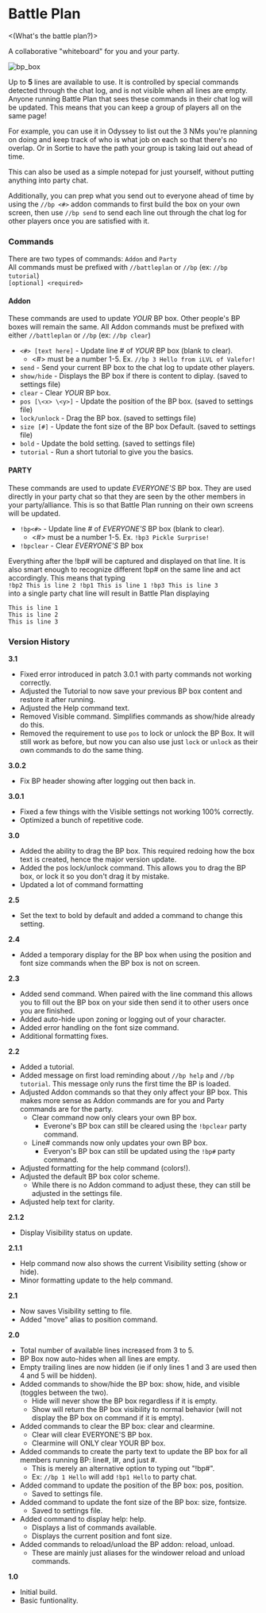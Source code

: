 # Battle Plan
<(What's the battle plan?)>

A collaborative "whiteboard" for you and your party.

![bp_box](https://github.com/iLVL-Key/FFXI/assets/101156258/7d7a5a02-d4c6-4a7f-94c8-5d429641961b)

Up to **5** lines are available to use. It is controlled by special commands detected through the chat log, and is not visible when all lines are empty. Anyone running Battle Plan that sees these commands in their chat log will be updated. This means that you can keep a group of players all on the same page!  

For example, you can use it in Odyssey to list out the 3 NMs you're planning on doing and keep track of who is what job on each so that there's no overlap. Or in Sortie to have the path your group is taking laid out ahead of time.

This can also be used as a simple notepad for just yourself, without putting anything into party chat.

Additionally, you can prep what you send out to everyone ahead of time by using the `//bp <#>` addon commands to first build the box on your own screen, then use `//bp send` to send each line out through the chat log for other players once you are satisfied with it.

### Commands
There are two types of commands: `Addon` and `Party`  
All commands must be prefixed with `//battleplan` or `//bp` (ex: `//bp tutorial`)  
`[optional] <required>`

#### Addon
These commands are used to update *YOUR* BP box. Other people's BP boxes will remain the same. All Addon commands must be prefixed with either `//battleplan` or `//bp` (ex: `//bp clear`)
- `<#> [text here]` - Update line # of *YOUR* BP box (blank to clear).
  - <#> must be a number 1-5. Ex. `//bp 3 Hello from iLVL of Valefor!`
- `send` - Send your current BP box to the chat log to update other players.
- `show/hide` - Displays the BP box if there is content to diplay. (saved to settings file)
- `clear` - Clear *YOUR* BP box.
- `pos [\<x> \<y>]` - Update the position of the BP box. (saved to settings file)
- `lock/unlock` - Drag the BP box. (saved to settings file)
- `size [#]` - Update the font size of the BP box Default. (saved to settings file)
- `bold` - Update the bold setting. (saved to settings file)
- `tutorial` - Run a short tutorial to give you the basics.

#### PARTY
These commands are used to update *EVERYONE'S* BP box. They are used directly in your party chat so that they are seen by the other members in your party/alliance. This is so that Battle Plan running on their own screens will be updated.
- `!bp<#>` - Update line # of *EVERYONE'S* BP box (blank to clear).
  - <#> must be a number 1-5. Ex. `!bp3 Pickle Surprise!`
- `!bpclear` - Clear *EVERYONE'S* BP box

Everything after the !bp# will be captured and displayed on that line. It is also smart enough to recognize different !bp# on the same line and act accordingly. This means that typing  
`!bp2 This is line 2 !bp1 This is line 1 !bp3 This is line 3`  
into a single party chat line will result in Battle Plan displaying
```
This is line 1
This is line 2
This is line 3
```


### Version History

**3.1**
- Fixed error introduced in patch 3.0.1 with party commands not working correctly.
- Adjusted the Tutorial to now save your previous BP box content and restore it after running.
- Adjusted the Help command text.
- Removed Visible command. Simplifies commands as show/hide already do this.
- Removed the requirement to use `pos` to lock or unlock the BP Box. It will still work as before, but now you can also use just `lock` or `unlock` as their own commands to do the same thing.

**3.0.2**
- Fix BP header showing after logging out then back in.

**3.0.1**
- Fixed a few things with the Visible settings not working 100% correctly.
- Optimized a bunch of repetitive code.

**3.0**
- Added the ability to drag the BP box. This required redoing how the box text is created, hence the major version update.
- Added the pos lock/unlock command. This allows you to drag the BP box, or lock it so you don't drag it by mistake.
- Updated a lot of command formatting

**2.5**
- Set the text to bold by default and added a command to change this setting.

**2.4**
- Added a temporary display for the BP box when using the position and font size commands when the BP box is not on screen.

**2.3**
- Added send command. When paired with the line command this allows you to fill out the BP box on your side then send it to other users once you are finished.
- Added auto-hide upon zoning or logging out of your character.
- Added error handling on the font size command.
- Additional formatting fixes.

**2.2**
- Added a tutorial.
- Added message on first load reminding about `//bp help` and `//bp tutorial`. This message only runs the first time the BP is loaded.
- Adjusted Addon commands so that they only affect your BP box. This makes more sense as Addon commands are for you and Party commands are for the party.
  - Clear command now only clears your own BP box.
    - Everone's BP box can still be cleared using the `!bpclear` party command.
  - Line# commands now only updates your own BP box.
    - Everyon's BP box can still be updated using the `!bp#` party command.
- Adjusted formatting for the help command (colors!).
- Adjusted the default BP box color scheme.
  - While there is no Addon command to adjust these, they can still be adjusted in the settings file.
- Adjusted help text for clarity.

**2.1.2**
- Display Visibility status on update.

**2.1.1**
- Help command now also shows the current Visibility setting (show or hide).
- Minor formatting update to the help command.

**2.1**
- Now saves Visibility setting to file.
- Added "move" alias to position command.

**2.0**
- Total number of available lines increased from 3 to 5.
- BP Box now auto-hides when all lines are empty.
- Empty trailing lines are now hidden (ie if only lines 1 and 3 are used then 4 and 5 will be hidden).
- Added commands to show/hide the BP box: show, hide, and visible (toggles between the two).
  - Hide will never show the BP box regardless if it is empty.
  - Show will return the BP box visibility to normal behavior (will not display the BP box on command if it is empty).
- Added commands to clear the BP box: clear and clearmine.
  - Clear will clear EVERYONE'S BP box.
  - Clearmine will ONLY clear YOUR BP box.
- Added commands to create the party text to update the BP box for all members running BP: line#, l#, and just #.
  - This is merely an alternative option to typing out "!bp#".
  - Ex: `//bp 1 Hello` will add `!bp1 Hello` to party chat.
- Added command to update the position of the BP box: pos, position.
  - Saved to settings file.
- Added command to update the font size of the BP box: size, fontsize.
  - Saved to settings file.
- Added command to display help: help.
  - Displays a list of commands available.
  - Displays the current position and font size.
- Added commands to reload/unload the BP addon: reload, unload.
  - These are mainly just aliases for the windower reload and unload commands.

**1.0**
- Initial build.
- Basic funtionality.
